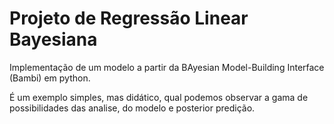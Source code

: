 # Projeto de Regressão Linear Bayesiana

Implementação de um  modelo a partir da BAyesian Model-Building Interface (Bambi) em python.

É um exemplo simples, mas didático, qual podemos observar a gama de possibilidades das analise, do modelo e posterior predição.
